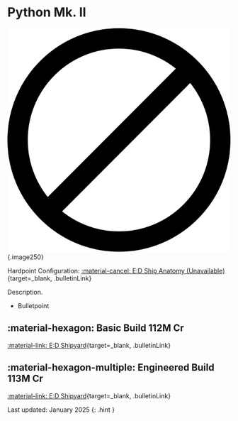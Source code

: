 # Python Mk. II
![Ship Image](../assets/icons/d.svg){.image250}

Hardpoint Configuration: [:material-cancel: E:D Ship Anatomy (Unavailable)](python2.md){target=_blank, .bulletinLink}

Description.

* Bulletpoint

## :material-hexagon: Basic Build **112M Cr**

[:material-link: E:D Shipyard](https://edsy.org/#/L=IF00000H4C0SC0,HgB00HgB00HgB00HgB00FCg00FCg00,DBw00DBw00DBw00DBw00DBw00CEg00,9p300AAA00APo00Adt00Arw00B8g00BNC00Bb600,,7Ue0015O0013q0020m0010i0010i00,PvE_0Combat_0_D_0Basic){target=_blank, .bulletinLink}
<!-- [:material-link: Coriolis](){target=_blank, .bulletinLink} -->

## :material-hexagon-multiple: Engineered Build **113M Cr**

[:material-link: E:D Shipyard](https://edsy.org/#/L=IF00000H4C0SC0,HgBG0BI_W0HgBG0BM_W0HgBG0BM_W0HgBG0BM_W0KZyG07M_W0KZyG07M_W0,DCYG09L_W0DBwG09L_W0DBwG09L_W0DBwG05L_W0DBwG05L_W0CEgG02G_W0,9p3G05I_W0AAAG03I_W0APoG05I_W0AdtG05J_W0AsO00B8gG03L_W0BNCG05G_W0Bb600,,7UeG09L_W07goG054_W013qG05I_W020m0010iG05I_W010iG05I_W0,PvE_0Combat_0_D_0Full_0Engi){target=_blank, .bulletinLink}
<!-- [:material-link: Coriolis](){target=_blank, .bulletinLink} -->

Last updated: January 2025
{: .hint }
